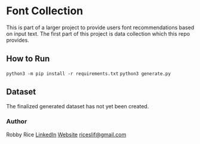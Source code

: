 # Font Collection
This is part of a larger project to provide users font recommendations based on input text. The first part of this project is data collection which this repo provides.

## How to Run
`python3 -m pip install -r requirements.txt`
`python3 generate.py`

## Dataset
The finalized generated dataset has not yet been created.

### Author
Robby Rice
[LinkedIn](https://linkedin.com/in/ricerob)
[Website](https://rehbu.me/)
<riceslif@gmail.com>